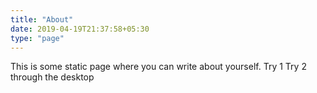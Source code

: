 ```yaml
---
title: "About"
date: 2019-04-19T21:37:58+05:30
type: "page"
---
```


This is some static page where you can write about yourself.
Try 1
Try 2 through the desktop
